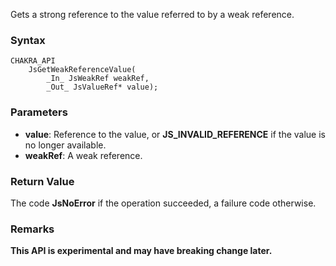 Gets a strong reference to the value referred to by a weak reference.
### Syntax 
```
CHAKRA_API
    JsGetWeakReferenceValue(
        _In_ JsWeakRef weakRef,
        _Out_ JsValueRef* value);
```
### Parameters
* __value__:  Reference to the value, or __JS_INVALID_REFERENCE__ if the value is no longer available.
* __weakRef__: A weak reference.

### Return Value
The code **JsNoError** if the operation succeeded, a failure code otherwise.

### Remarks
**This API is experimental and may have breaking change later.**
